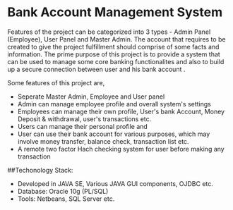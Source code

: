 # Bank Account Management System
Features of the project can be categorized into 3 types - Admin Panel (Employee), User Panel and Master Admin. The account that requires to be created to give the project fulfillment should comprise of some facts and information. The prime purpose of this project is to provide a system that can be used to manage some core banking functionalites and also to build up a secure connection between user and his bank account . 

Some features of this project are,
 - Seperate Master Admin, Employee and User panel
 - Admin can manage employee profile and overall system's settings
 - Employees can manage their own profile, User's bank Account, Money Deposit & withdrawal, user's transactions etc.
 - Users can manage their personal profile and
 - User can use their bank account for various purposes, which may involve money transfer, balance check, transaction list etc.
 - A remote two factor Hach checking system for user before making any transaction

##Techonology Stack:
 - Developed in JAVA SE, Various JAVA GUI components, OJDBC etc.
 - Database: Oracle 10g (PL/SQL)
 - Tools: Netbeans, SQL Server etc. 
